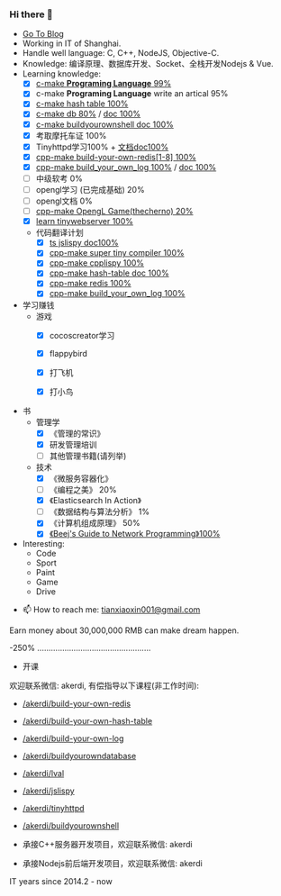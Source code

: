 ### Hi there 👋

+ [Go To Blog](https://akerdi.github.io)
+ Working in IT of Shanghai.
+ Handle well language: C, C++, NodeJS, Objective-C.
+ Knowledge: 编译原理、数据库开发、Socket、全栈开发Nodejs & Vue.
+ Learning knowledge: 
  - [x] [c-make **Programing Language** 99%](http://www.buildyourownlisp.com/)
  - [x] c-make **Programing Language** write an artical 95%
  - [x] [c-make hash table 100%](https://github.com/jamesroutley/write-a-hash-table)
  - [x] [c-make db 80%](https://cstack.github.io/db_tutorial/) / [doc 100%](https://github.com/akerdi/buildyourownsqlite)
  - [x] [c-make buildyourownshell doc 100%](https://github.com/akerdi/buildyourownshell)
  - [x] 考取摩托车证 100%
  - [x] Tinyhttpd学习100% + [文档doc100%](https://github.com/akerdi/tinyhttpd)
  - [x] [cpp-make build-your-own-redis[1-8] 100%](https://build-your-own.org/redis/)
  - [x] [cpp-make build_your_own_log 100%](https://github.com/rxi/log.c) / [doc 100%](https://github.com/akerdi/build_your_own_log)
  - [ ] 中级软考 0%
  - [ ] opengl学习 (已完成基础) 20%
  - [ ] opengl文档 0%
  - [ ] [cpp-make OpengL Game(thecherno) 20%](https://www.bilibili.com/video/BV1mL4y1b7vZ/?spm_id_from=333.337.search-card.all.click&vd_source=3870947727828a3261a9d870fa8d6f2c)
  - [x] [learn tinywebserver 100%](https://github.com/qinguoyi/TinyWebServer)
  + 代码翻译计划
    - [x] [ts jslispy doc100%](https://github.com/akerdi/jslispy)
    - [x] [cpp-make super tiny compiler 100%](https://github.com/akerdi/cpp_compiler)
    - [x] [cpp-make cpplispy 100%](https://github.com/akerdi/cpplispy)
    - [x] [cpp-make hash-table doc 100%](https://github.com/akerdi/build-your-own-hash-table)
    - [x] [cpp-make redis 100%](https://github.com/akerdi/build-your-own-redis)
    - [x] [cpp-make build_your_own_log 100%](https://github.com/akerdi/build_your_own_log)
    
+ 学习赚钱
  + 游戏
    - [x] cocoscreator学习
    - [x] flappybird
    - [x] 打飞机
    - [x] 打小鸟 


+ 书
  + 管理学
    - [x] 《管理的常识》
    - [x] 研发管理培训
    - [ ] 其他管理书籍(请列举)
  + 技术
    - [x] 《微服务容器化》
    - [ ] 《编程之美》 20%
    - [x] 《Elasticsearch In Action》
    - [ ] 《数据结构与算法分析》 1%
    - [x] 《计算机组成原理》 50%
    - [x] [《Beej's Guide to Network Programming》100%](https://beej.us/guide/bgnet/)

+ Interesting:
  + Code
  + Sport
  + Paint
  + Game
  + Drive
<!--   + Girls -->

+ 📫 How to reach me: tianxiaoxin001@gmail.com

<!-- + ⚡ Fun fact: I like girls, I want to have more gf(if I become rich), But I like my littleshuai best. -->

  Earn money about 30,000,000 RMB can make dream happen.
  
  -250% ..................................................
  
+ 开课

欢迎联系微信: akerdi, 有偿指导以下课程(非工作时间):

  + <a target="_blank" href="https://github.com/akerdi/build-your-own-redis">/akerdi/build-your-own-redis</a>
  + <a target="_blank" href="https://github.com/akerdi/build-your-own-hash-table">/akerdi/build-your-own-hash-table</a>
  + [/akerdi/build-your-own-log](https://github.com/akerdi/build_your_own_log)
  + [/akerdi/buildyourowndatabase](https://github.com/akerdi/buildyourowndatabase)
  + [/akerdi/lval](https://github.com/akerdi/lval)
  + [/akerdi/jslispy](https://github.com/akerdi/jslispy)
  + [/akerdi/tinyhttpd](https://github.com/akerdi/tinyhttpd)
  + [/akerdi/buildyourownshell](https://github.com/akerdi/buildyourownshell)

+ 承接C++服务器开发项目，欢迎联系微信: akerdi
+ 承接Nodejs前后端开发项目，欢迎联系微信: akerdi

IT years since 2014.2 - now
